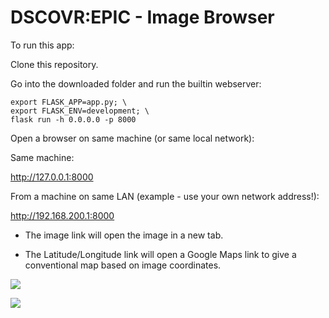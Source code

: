 # DSCOVR:EPIC - Image Browser

To run this app:

Clone this repository.

Go into the downloaded folder and run the builtin webserver:

```
export FLASK_APP=app.py; \
export FLASK_ENV=development; \
flask run -h 0.0.0.0 -p 8000
```



Open a browser on same machine (or same local network):

Same machine:

http://127.0.0.1:8000

From a machine on same LAN (example - use your own network address!):

http://192.168.200.1:8000



- The image link will open the image in a new tab.

- The Latitude/Longitude link will open a Google Maps link to give a conventional map based on image coordinates.


![](https://i.imgur.com/PK0ijDb.jpg)

![](https://i.imgur.com/bZfie8o.png)

